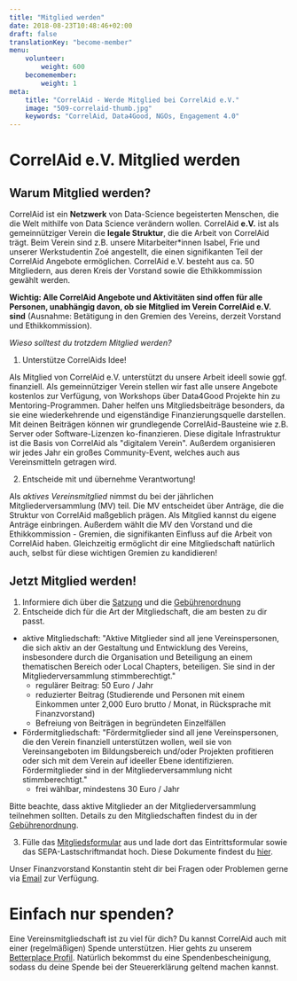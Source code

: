 ```yaml
---
title: "Mitglied werden"
date: 2018-08-23T10:48:46+02:00
draft: false
translationKey: "become-member"
menu: 
    volunteer:
        weight: 600
    becomemember: 
        weight: 1
meta:
    title: "CorrelAid - Werde Mitglied bei CorrelAid e.V."
    image: "509-correlaid-thumb.jpg"
    keywords: "CorrelAid, Data4Good, NGOs, Engagement 4.0"
---
```


# CorrelAid e.V. Mitglied werden

## Warum Mitglied werden?

CorrelAid ist ein **Netzwerk** von Data-Science begeisterten Menschen, die die Welt mithilfe von Data Science verändern wollen. CorrelAid **e.V.** ist als gemeinnütziger Verein die **legale Struktur**, die die Arbeit von CorrelAid trägt. Beim Verein sind z.B. unsere Mitarbeiter\*innen Isabel, Frie und unserer Werkstudentin Zoé angestellt, die einen signifikanten Teil der CorrelAid Angebote ermöglichen. CorrelAid e.V. besteht aus ca. 50 Mitgliedern, aus deren Kreis der Vorstand sowie die Ethikkommission gewählt werden.

**Wichtig: Alle CorrelAid Angebote und Aktivitäten sind offen für alle Personen, unabhängig davon, ob sie Mitglied im Verein CorrelAid e.V. sind** (Ausnahme: Betätigung in den Gremien des Vereins, derzeit Vorstand und Ethikkommission).

_Wieso solltest du trotzdem Mitglied werden?_ 

1. Unterstütze CorrelAids Idee!

Als Mitglied von CorrelAid e.V. unterstützt du unsere Arbeit ideell sowie ggf. finanziell. 
Als gemeinnütziger Verein stellen wir fast alle unsere Angebote kostenlos zur Verfügung, von Workshops über Data4Good Projekte hin zu Mentoring-Programmen. Daher helfen uns Mitgliedsbeiträge besonders, da sie eine wiederkehrende und eigenständige Finanzierungsquelle darstellen. 
Mit deinen Beiträgen können wir grundlegende CorrelAid-Bausteine wie z.B. Server oder Software-Lizenzen ko-finanzieren. Diese digitale Infrastruktur ist die Basis von CorrelAid als "digitalem Verein". Außerdem organisieren wir jedes Jahr ein großes Community-Event, welches auch aus Vereinsmitteln getragen wird. 

2. Entscheide mit und übernehme Verantwortung!

Als _aktives Vereinsmitglied_ nimmst du bei der jährlichen Mitgliederversammlung (MV) teil. Die MV entscheidet über Anträge, die die Struktur von CorrelAid maßgeblich prägen. Als Mitglied kannst du eigene Anträge einbringen. Außerdem wählt die MV den Vorstand und die Ethikkommission - Gremien, die signifikanten Einfluss auf die Arbeit von CorrelAid haben. Gleichzeitig ermöglicht dir eine Mitgliedschaft natürlich auch, selbst für diese wichtigen Gremien zu kandidieren!


## Jetzt Mitglied werden!

1. Informiere dich über die [Satzung](/material/correlaid_ev/2020-12-10_Satzung.pdf) und die [Gebührenordnung](/material/correlaid_ev/2021-12-17_gebuehrenordnung.pdf)
2. Entscheide dich für die Art der Mitgliedschaft, die am besten zu dir passt. 
- aktive Mitgliedschaft: "Aktive Mitglieder sind all jene Vereinspersonen, die sich aktiv an der Gestaltung und Entwicklung des Vereins, insbesondere durch die Organisation und Beteiligung an einem thematischen Bereich oder Local Chapters, beteiligen. Sie sind in der Mitgliederversammlung stimmberechtigt."
    - regulärer Beitrag: 50 Euro / Jahr
    - reduzierter Beitrag (Studierende und Personen mit einem Einkommen unter 2,000 Euro brutto / Monat, in Rücksprache mit Finanzvorstand)
    - Befreiung von Beiträgen in begründeten Einzelfällen
- Fördermitgliedschaft: "Fördermitglieder sind all jene Vereinspersonen, die den Verein finanziell unterstützen wollen, weil sie von Vereinsangeboten im Bildungsbereich und/oder Projekten profitieren oder sich mit dem Verein auf ideeller Ebene identifizieren. Fördermitglieder sind in der Mitgliederversammlung nicht stimmberechtigt."
    - frei wählbar, mindestens 30 Euro / Jahr 

Bitte beachte, dass aktive Mitglieder an der Mitgliederversammlung teilnehmen sollten. Details zu den Mitgliedschaften findest du in der [Gebührenordnung](/material/correlaid_ev/2021-12-17_gebuehrenordnung.pdf). 

3. Fülle das [Mitgliedsformular](https://ee.correlaid.org/single/xDjRNPPH?returnURL=https://correlaid.org/about/willkommen/) aus und lade dort das Eintrittsformular sowie das SEPA-Lastschriftmandat hoch. Diese Dokumente findest du [hier](https://correlcloud.org/index.php/s/6fxT6b3xTeSADtJ).

Unser Finanzvorstand Konstantin steht dir bei Fragen oder Problemen gerne via [Email](mailto:finanzen@correlaid.org) zur Verfügung.

# Einfach nur spenden?

Eine Vereinsmitgliedschaft ist zu viel für dich? Du kannst CorrelAid auch mit einer (regelmäßigen) Spende unterstützen. Hier gehts zu unserem [Betterplace Profil](https://www.betterplace.org/de/projects/58963-correlaid-e-v-foerderung-von-datenwissenschaft-in-der-zivilgesellschaft). Natürlich bekommst du eine Spendenbescheinigung, sodass du deine Spende bei der Steuererklärung geltend machen kannst. 